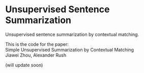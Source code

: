 # Unsupervised Sentence Summarization
Unsupervised sentence summarization by contextual matching.

This is the code for the paper: \
Simple Unsupervised Summarization by Contextual Matching \
Jiawei Zhou, Alexander Rush

(will update soon)
